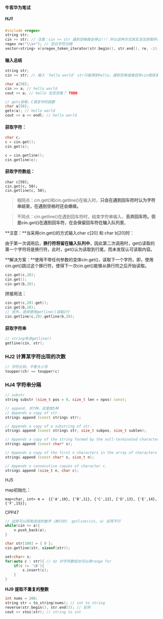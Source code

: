 #### 牛客华为笔试

##### HJ1

```c++
#include <regex>
string str;
cin >> str; // 注意：cin >> str 遇到空格就会停止!!! 所以这种方式其实没法获取所有输入！！！
regex re("\\s+"); // 空白字符分隔
vector<string> v(sregex_token_iterator(str.begin(), str.end(), re, -1), sregex_token_iterator());
```



#### 输入总结

```c++
string str;
cin >> str; // 输入 'hello world' str只能得到hello，遇到空格或者回车cin就结束了

char a[50];
cin >> a; // hello world
cout << a; // hello 包含空格？ TODO

// gets读取，C语言中的函数
char a[50];
gets(a); // hello world
cout << a << endl; // hello world
```

#### 获取字符：

```c++
char c;
c = cin.get();
cin.get(c);

c = cin.getline();
cin.getline(c);
```

#### 获取字符数组：

```
char c[50];
cin.get(c, 50); 
cin.getline(c, 50);
```

> 相同点：cin.get()和cin.getline()在输入时，**只会在遇到回车符时认为字符串结束，在遇到空格时还会继续。**

> 不同点：cin.getline()在遇到回车符时，结束字符串输入，**丢弃回车符。**但是cin.get()在遇到回车符，在会保留回车符在**输入队列里**。



**注意：**当采用cin.get()的方式输入char c[20] 和 char b[20]时：

由于第一次调用后，**换行符将留在输入队列中**，因此第二次调用时，get()读取的第一个字符将是换行符，此时，get()认为读取到行尾，而未发现认可读取内容。

**解决方案：**使用不带任何参数的变体cin.get()，读取下一个字符。即，使用cin.get()跳过这个换行符，使得下一次cin.get()能够从换行符之后开始读取。

```c++
cin.get(c,20);
cin.get();               
cin.get(b,20); 
```

拼接用法：

```c++
cin.get(c,20).get();
cin.get(b,20);
// 另外，连续使用getline()读取2行
cin.getline(c,20).getline(b,20);
```

#### 获取字符串

```c++
// string考虑getline()
getline(cin, str);
```



### HJ2 计算某字符出现的次数

```c++
// 字符比较，不管大小写
toupper(ch) == toupper(c)
```



### **HJ4** **字符串分隔**

```c++
// substr
string substr (size_t pos = 0, size_t len = npos) const;

// append, 共7种，这里放5种
// Appends a copy of str.
string& append (const string& str);

// Appends a copy of a substring of str.
string& append (const string& str, size_t subpos, size_t sublen);

// Appends a copy of the string formed by the null-terminated character sequence (C-string) pointed by s.
string& append (const char* s);

// Appends a copy of the first n characters in the array of characters pointed by s.
string& append (const char* s, size_t n);

// Appends n consecutive copies of character c.
string& append (size_t n, char c);
```



HJ5

map初始化：

```
map<char, int> m =  {{'A',10}, {'B',11}, {'C',12}, {'D',13}, {'E',14}, {'F',15}};
```



CPP47

```c++
// 这样可以获取连续的数字（换行的） getline(cin, a) 反而不行
while(cin >> a){
	v.push_back(a);
}
```



```c++
char str[100] = { 0 };
cin.getline(str, sizeof(str));

set<char> s;
for(auto c : str){ // dz 对字符数组也可以用range for
	if(c != '\0'){
		s.insert(c);    
	}
}
```



**HJ9** **提取不重复的整数**

```c++
int nums = 208;
string str = to_string(nums); // int to string
reverse(str.begin(), str.end()); // 反转
cout << stoi(str); // string to int
```

